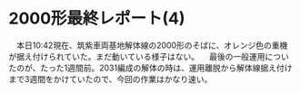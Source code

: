 # 2000形最終レポート(4)

<div class="section">　本日10:42現在、筑紫車両基地解体線の2000形のそばに、オレンジ色の重機が据え付けられていた。まだ動いている様子はない。 　最後の一般運用についたのが、たった1週間前。2031編成の解体の時は、運用離脱から解体線据え付けまで3週間をかけていたので、今回の作業はかなり速い。</div>